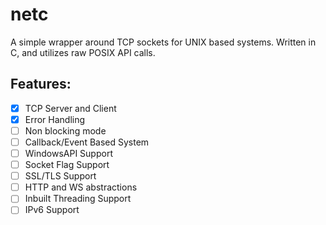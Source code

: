 # netc

A simple wrapper around TCP sockets for UNIX based systems. Written in C, and utilizes raw POSIX API calls.

## Features:
- [x] TCP Server and Client
- [x] Error Handling
- [ ] Non blocking mode
- [ ] Callback/Event Based System
- [ ] WindowsAPI Support <!-- Who would even use Windows for a tcp server lmao -->
- [ ] Socket Flag Support
- [ ] SSL/TLS Support
- [ ] HTTP and WS abstractions
- [ ] Inbuilt Threading Support
- [ ] IPv6 Support